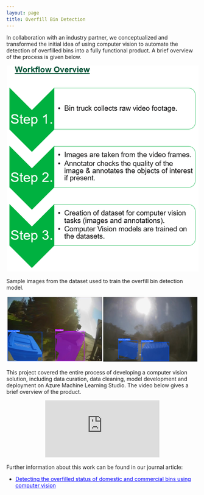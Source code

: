 ```yaml
---
layout: page
title: Overfill Bin Detection
---
```


In collaboration with an industry partner, we conceptualized and transformed the initial idea of using computer vision to automate the detection of overfilled bins into a fully functional product. A brief overview of the process is given below.

<p style="text-align: center;">
  <img src="/assets/img/workflow.png" alt="Workflow" style="max-width: 100%; height: auto;" />
</p>

Sample images from the dataset used to train the overfill bin detection model.

<p style="text-align: center;">
  <img src="/assets/img/overfill_bins.png" alt="Overfill Bin Example" style="max-width: 100%; height: auto;" />
</p>


This project covered the entire process of developing a computer vision solution, including data curation, data cleaning, model development and deployment on Azure Machine Learning Studio. The video below gives a brief overview of the product.
<center>
<!-- Video Container (Responsive) -->
<div class="responsive-video">
  <iframe src="https://www.youtube.com/embed/7LikslM3YYs?si=ojc-VyMTk2oGTpgw" 
          title="YouTube video player" 
          frameborder="0" 
          allow="accelerometer; autoplay; clipboard-write; encrypted-media; gyroscope; picture-in-picture; web-share" 
          referrerpolicy="strict-origin-when-cross-origin" 
          allowfullscreen></iframe>
</div>
</center>

Further information about this work can be found in our journal article:   
- <a href="https://www.sciencedirect.com/science/article/pii/S2667305323000546" style="color:blue; text-decoration: underline;">Detecting the overfilled status of domestic and commercial bins using computer vision</a> 



